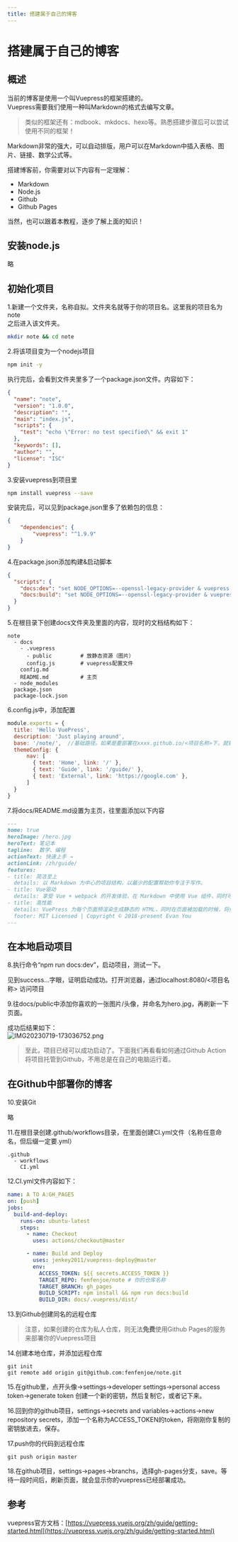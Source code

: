 ```yaml
---
title: 搭建属于自己的博客
---
```


# 搭建属于自己的博客

## 概述

当前的博客是使用一个叫Vuepress的框架搭建的。  
Vuepress需要我们使用一种叫Markdown的格式去编写文章。  

> 类似的框架还有：mdbook、mkdocs、hexo等。熟悉搭建步骤后可以尝试使用不同的框架！

Markdown非常的强大，可以自动排版，用户可以在Markdown中插入表格、图片、链接、数学公式等。

搭建博客前，你需要对以下内容有一定理解：  
* Markdown
* Node.js
* Github
* Github Pages

当然，也可以跟着本教程，逐步了解上面的知识！  



## 安装node.js

略

## 初始化项目

1.新建一个文件夹，名称自拟。文件夹名就等于你的项目名。这里我的项目名为note  
之后进入该文件夹。
```bash
mkdir note && cd note
```

2.将该项目变为一个nodejs项目
```bash
npm init -y
```

执行完后，会看到文件夹里多了一个package.json文件。内容如下：
```json
{
  "name": "note",
  "version": "1.0.0",
  "description": "",
  "main": "index.js",
  "scripts": {
    "test": "echo \"Error: no test specified\" && exit 1"
  },
  "keywords": [],
  "author": "",
  "license": "ISC"
}

```

3.安装vuepress到项目里
```bash
npm install vuepress --save
```

安装完后，可以见到package.json里多了依赖包的信息：
```json
{
    "dependencies": {
        "vuepress": "^1.9.9"
    }
}
```

4.在package.json添加构建&启动脚本
```json
{
  "scripts": {
    "docs:dev": "set NODE_OPTIONS=--openssl-legacy-provider & vuepress dev docs",
    "docs:build": "set NODE_OPTIONS=--openssl-legacy-provider & vuepress build docs"
  }
}
```

5.在根目录下创建docs文件夹及里面的内容，现时的文档结构如下：
```
note
  - docs 
    - .vuepress 
      - public         # 放静态资源（图片）
      config.js        # vuepress配置文件
    config.md    
    README.md          # 主页      
  - node_modules
  package.json
  package-lock.json
```

6.config.js中，添加配置
```javascript
module.exports = {
  title: 'Hello VuePress',
  description: 'Just playing around',
  base: '/note/',  //基础路径。如果是要部署在xxxx.github.io/<项目名称>下，就需要这个配置；否则可以注释掉。
  themeConfig: {
      nav: [
        { text: 'Home', link: '/' },
        { text: 'Guide', link: '/guide/' },
        { text: 'External', link: 'https://google.com' },
      ]
  }
}
```

7.将docs/README.md设置为主页，往里面添加以下内容
```markdown
---
home: true
heroImage: /hero.jpg
heroText: 笔记本
tagline:  数学、编程
actionText: 快速上手 →
actionLink: /zh/guide/
features:
- title: 简洁至上
  details: 以 Markdown 为中心的项目结构，以最少的配置帮助你专注于写作。
- title: Vue驱动
  details: 享受 Vue + webpack 的开发体验，在 Markdown 中使用 Vue 组件，同时可以使用 Vue 来开发自定义主题。
- title: 高性能
  details: VuePress 为每个页面预渲染生成静态的 HTML，同时在页面被加载的时候，将作为 SPA 运行。
  footer: MIT Licensed | Copyright © 2018-present Evan You
---
```

## 在本地启动项目


8.执行命令“npm run docs:dev”，启动项目，测试一下。

见到success...字眼，证明启动成功。打开浏览器，通过localhost:8080/<项目名称> 访问项目


9.往docs/public中添加你喜欢的一张图片/头像，并命名为hero.jpg，再刷新一下页面。


成功后结果如下：  
![IMG20230719-173036752.png](/note/images/IMG20230719-173036752.png)

> 至此，项目已经可以成功启动了。下面我们再看看如何通过Github Action将项目托管到Github，不用总是在自己的电脑运行着。



## 在Github中部署你的博客

10.安装Git

略


11.在根目录创建.github/workflows目录，在里面创建CI.yml文件（名称任意命名，但后缀一定要.yml）
```
.github
  - workflows
    CI.yml  
```

12.CI.yml文件内容如下：
```yaml
name: A TO A:GH_PAGES
on: [push]
jobs:
  build-and-deploy:
    runs-on: ubuntu-latest
    steps:
      - name: Checkout
        uses: actions/checkout@master

      - name: Build and Deploy
        uses: jenkey2011/vuepress-deploy@master
        env:
          ACCESS_TOKEN: ${{ secrets.ACCESS_TOKEN }}
          TARGET_REPO: fenfenjoe/note # 你的仓库名称
          TARGET_BRANCH: gh_pages
          BUILD_SCRIPT: npm install && npm run docs:build
          BUILD_DIR: docs/.vuepress/dist/
```


13.到Github创建同名的远程仓库

> 注意，如果创建的仓库为私人仓库，则无法**免费**使用Github Pages的服务来部署你的Vuepress项目


14.创建本地仓库，并添加远程仓库
```
git init  
git remote add origin git@github.com:fenfenjoe/note.git  
```



15.在github里，点开头像->settings->developer settings->personal access token->generate token 创建一个新的密钥，然后复制它，或者记下来。


16.回到你的github项目，settings->secrets and variables->actions->new repository secrets，添加一个名称为ACCESS_TOKEN的token，将刚刚你复制的密钥放进去，保存。


17.push你的代码到远程仓库
```shell
git push origin master
```

18.在github项目，settings->pages->branchs，选择gh-pages分支，save。等待一段时间后，刷新页面，就会显示你的vuepress已经部署成功。


## 参考
vuepress官方文档：[https://vuepress.vuejs.org/zh/guide/getting-started.html](https://vuepress.vuejs.org/zh/guide/getting-started.html)
